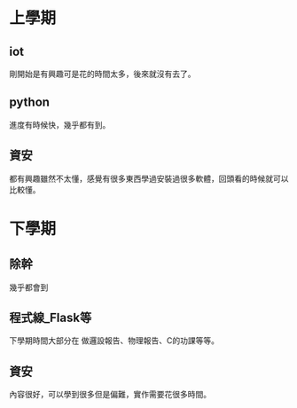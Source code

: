 # 上學期 
## iot
剛開始是有興趣可是花的時間太多，後來就沒有去了。
## python
進度有時候快，幾乎都有到。
## 資安
都有興趣雖然不太懂，感覺有很多東西學過安裝過很多軟體，回頭看的時候就可以比較懂。
# 下學期
## 除幹
幾乎都會到
## 程式線_Flask等
下學期時間大部分在 做邏設報告、物理報告、C的功課等等。
## 資安
內容很好，可以學到很多但是偏難，實作需要花很多時間。
